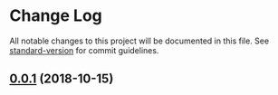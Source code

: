 # Change Log

All notable changes to this project will be documented in this file. See [standard-version](https://github.com/conventional-changelog/standard-version) for commit guidelines.

<a name="0.0.1"></a>
## [0.0.1](https://github.com/negebauer/push-for-github-mobile/compare/v1.0.0...v0.0.1) (2018-10-15)
